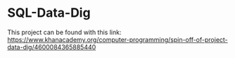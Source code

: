 # SQL-Data-Dig

This project can be found with this link:
https://www.khanacademy.org/computer-programming/spin-off-of-project-data-dig/4600084365885440
